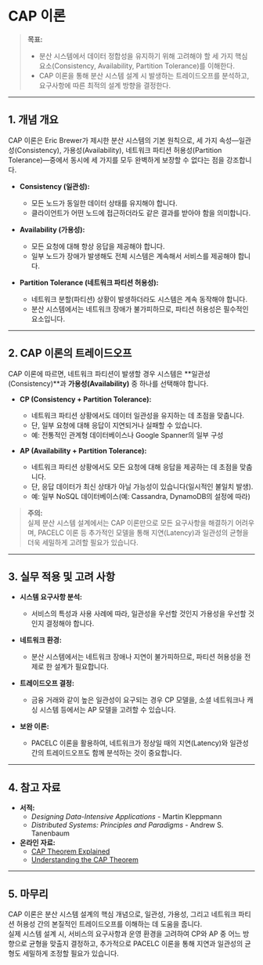 # CAP 이론

> **목표:**  
> - 분산 시스템에서 데이터 정합성을 유지하기 위해 고려해야 할 세 가지 핵심 요소(Consistency, Availability, Partition Tolerance)를 이해한다.  
> - CAP 이론을 통해 분산 시스템 설계 시 발생하는 트레이드오프를 분석하고, 요구사항에 따른 최적의 설계 방향을 결정한다.

---

## 1. 개념 개요

CAP 이론은 Eric Brewer가 제시한 분산 시스템의 기본 원칙으로, 세 가지 속성—일관성(Consistency), 가용성(Availability), 네트워크 파티션 허용성(Partition Tolerance)—중에서 동시에 세 가지를 모두 완벽하게 보장할 수 없다는 점을 강조합니다.

- **Consistency (일관성):**  
  - 모든 노드가 동일한 데이터 상태를 유지해야 합니다.  
  - 클라이언트가 어떤 노드에 접근하더라도 같은 결과를 받아야 함을 의미합니다.

- **Availability (가용성):**  
  - 모든 요청에 대해 항상 응답을 제공해야 합니다.  
  - 일부 노드가 장애가 발생해도 전체 시스템은 계속해서 서비스를 제공해야 합니다.

- **Partition Tolerance (네트워크 파티션 허용성):**  
  - 네트워크 분할(파티션) 상황이 발생하더라도 시스템은 계속 동작해야 합니다.  
  - 분산 시스템에서는 네트워크 장애가 불가피하므로, 파티션 허용성은 필수적인 요소입니다.

---

## 2. CAP 이론의 트레이드오프

CAP 이론에 따르면, 네트워크 파티션이 발생할 경우 시스템은 **일관성(Consistency)**과 **가용성(Availability)** 중 하나를 선택해야 합니다.

- **CP (Consistency + Partition Tolerance):**  
  - 네트워크 파티션 상황에서도 데이터 일관성을 유지하는 데 초점을 맞춥니다.  
  - 단, 일부 요청에 대해 응답이 지연되거나 실패할 수 있습니다.  
  - 예: 전통적인 관계형 데이터베이스나 Google Spanner의 일부 구성

- **AP (Availability + Partition Tolerance):**  
  - 네트워크 파티션 상황에서도 모든 요청에 대해 응답을 제공하는 데 초점을 맞춥니다.  
  - 단, 응답 데이터가 최신 상태가 아닐 가능성이 있습니다(일시적인 불일치 발생).  
  - 예: 일부 NoSQL 데이터베이스(예: Cassandra, DynamoDB의 설정에 따라)

> **주의:**  
> 실제 분산 시스템 설계에서는 CAP 이론만으로 모든 요구사항을 해결하기 어려우며, PACELC 이론 등 추가적인 모델을 통해 지연(Latency)과 일관성의 균형을 더욱 세밀하게 고려할 필요가 있습니다.

---

## 3. 실무 적용 및 고려 사항

- **시스템 요구사항 분석:**  
  - 서비스의 특성과 사용 사례에 따라, 일관성을 우선할 것인지 가용성을 우선할 것인지 결정해야 합니다.
  
- **네트워크 환경:**  
  - 분산 시스템에서는 네트워크 장애나 지연이 불가피하므로, 파티션 허용성을 전제로 한 설계가 필요합니다.
  
- **트레이드오프 결정:**  
  - 금융 거래와 같이 높은 일관성이 요구되는 경우 CP 모델을, 소셜 네트워크나 캐싱 시스템 등에서는 AP 모델을 고려할 수 있습니다.
  
- **보완 이론:**  
  - PACELC 이론을 활용하여, 네트워크가 정상일 때의 지연(Latency)와 일관성 간의 트레이드오프도 함께 분석하는 것이 중요합니다.

---

## 4. 참고 자료

- **서적:**  
  - _Designing Data-Intensive Applications_ - Martin Kleppmann  
  - _Distributed Systems: Principles and Paradigms_ - Andrew S. Tanenbaum
- **온라인 자료:**  
  - [CAP Theorem Explained](https://www.scnsoft.com/blog/cap-theorem)  
  - [Understanding the CAP Theorem](https://www.infoq.com/articles/cap-twelve-years-later/)

---

## 5. 마무리

CAP 이론은 분산 시스템 설계의 핵심 개념으로, 일관성, 가용성, 그리고 네트워크 파티션 허용성 간의 본질적인 트레이드오프를 이해하는 데 도움을 줍니다.  
실제 시스템 설계 시, 서비스의 요구사항과 운영 환경을 고려하여 CP와 AP 중 어느 방향으로 균형을 맞출지 결정하고, 추가적으로 PACELC 이론을 통해 지연과 일관성의 균형도 세밀하게 조정할 필요가 있습니다.